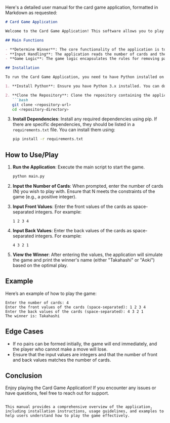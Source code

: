 Here's a detailed user manual for the card game application, formatted in Markdown as requested:

```markdown
# Card Game Application

Welcome to the Card Game Application! This software allows you to play a strategic card game where two players, Takahashi and Aoki, take turns removing pairs of cards based on their front and back values. The game continues until no valid moves are left, and the player who cannot make a move loses.

## Main Functions

- **Determine Winner**: The core functionality of the application is to determine the winner of the card game based on optimal play.
- **Input Handling**: The application reads the number of cards and their respective front and back values from the user.
- **Game Logic**: The game logic encapsulates the rules for removing pairs of cards and switching turns between players.

## Installation

To run the Card Game Application, you need to have Python installed on your machine. Follow these steps to set up the environment:

1. **Install Python**: Ensure you have Python 3.x installed. You can download it from [python.org](https://www.python.org/downloads/).

2. **Clone the Repository**: Clone the repository containing the application code.
   ```bash
   git clone <repository-url>
   cd <repository-directory>
   ```

3. **Install Dependencies**: Install any required dependencies using pip. If there are specific dependencies, they should be listed in a `requirements.txt` file. You can install them using:
   ```bash
   pip install -r requirements.txt
   ```

## How to Use/Play

1. **Run the Application**: Execute the main script to start the game.
   ```bash
   python main.py
   ```

2. **Input the Number of Cards**: When prompted, enter the number of cards (N) you wish to play with. Ensure that N meets the constraints of the game (e.g., a positive integer).

3. **Input Front Values**: Enter the front values of the cards as space-separated integers. For example:
   ```
   1 2 3 4
   ```

4. **Input Back Values**: Enter the back values of the cards as space-separated integers. For example:
   ```
   4 3 2 1
   ```

5. **View the Winner**: After entering the values, the application will simulate the game and print the winner's name (either "Takahashi" or "Aoki") based on the optimal play.

## Example

Here’s an example of how to play the game:

```
Enter the number of cards: 4
Enter the front values of the cards (space-separated): 1 2 3 4
Enter the back values of the cards (space-separated): 4 3 2 1
The winner is: Takahashi
```

## Edge Cases

- If no pairs can be formed initially, the game will end immediately, and the player who cannot make a move will lose.
- Ensure that the input values are integers and that the number of front and back values matches the number of cards.

## Conclusion

Enjoy playing the Card Game Application! If you encounter any issues or have questions, feel free to reach out for support.
```

This manual provides a comprehensive overview of the application, including installation instructions, usage guidelines, and examples to help users understand how to play the game effectively.